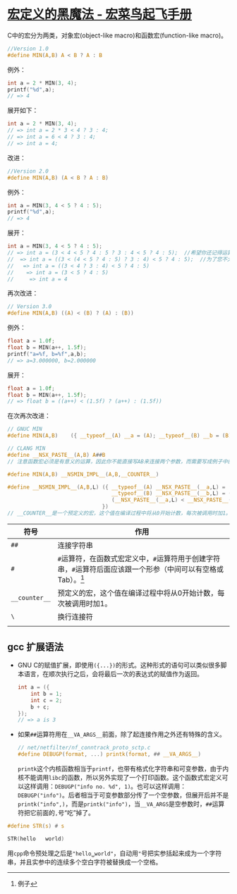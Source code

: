 # [宏定义的黑魔法 - 宏菜鸟起飞手册](https://onevcat.com/2014/01/black-magic-in-macro/)

C中的宏分为两类，对象宏(object-like macro)和函数宏(function-like macro)。

```c
//Version 1.0
#define MIN(A,B) A < B ? A : B
```

例外：

```c
int a = 2 * MIN(3, 4);
printf("%d",a);
// => 4
```

展开如下：

```c
int a = 2 * MIN(3, 4);
// => int a = 2 * 3 < 4 ? 3 : 4;
// => int a = 6 < 4 ? 3 : 4;
// => int a = 4;
```

改进：

```c
//Version 2.0
#define MIN(A,B) (A < B ? A : B)
```

例外：

```c
int a = MIN(3, 4 < 5 ? 4 : 5);
printf("%d",a);
// => 4
```

展开：

```c
int a = MIN(3, 4 < 5 ? 4 : 5);
// => int a = (3 < 4 < 5 ? 4 : 5 ? 3 : 4 < 5 ? 4 : 5);  //希望你还记得运算符优先级
//  => int a = ((3 < (4 < 5 ? 4 : 5) ? 3 : 4) < 5 ? 4 : 5);  //为了您不太纠结，我给这个式子加上了括号
//   => int a = ((3 < 4 ? 3 : 4) < 5 ? 4 : 5)
//    => int a = (3 < 5 ? 4 : 5)
//     => int a = 4
```

再次改进：

```c
// Version 3.0
#define MIN(A,B) ((A) < (B) ? (A) : (B))
```

例外：

```c
float a = 1.0f;
float b = MIN(a++, 1.5f);
printf("a=%f, b=%f",a,b);
// => a=3.000000, b=2.000000
```

展开：

```c
float a = 1.0f;
float b = MIN(a++, 1.5f);
// => float b = ((a++) < (1.5f) ? (a++) : (1.5f))
```

在次再次改进：

```c
// GNUC MIN
#define MIN(A,B)	({ __typeof__(A) __a = (A); __typeof__(B) __b = (B); __a < __b ? __a : __b; })
```

```c
// CLANG MIN
#define __NSX_PASTE__(A,B) A##B
// 注意函数宏必须是有意义的运算，因此你不能直接写AB来连接两个参数，而需要写成例子中的A##B。

#define MIN(A,B) __NSMIN_IMPL__(A,B,__COUNTER__)

#define __NSMIN_IMPL__(A,B,L) ({ __typeof__(A) __NSX_PASTE__(__a,L) = (A); \
                                 __typeof__(B) __NSX_PASTE__(__b,L) = (B); \
                                 (__NSX_PASTE__(__a,L) < __NSX_PASTE__(__b,L)) ? __NSX_PASTE__(__a,L) : __NSX_PASTE__(__b,L); \
                              })
// __COUNTER__是一个预定义的宏，这个值在编译过程中将从0开始计数，每次被调用时加1。
```

| 符号          | 作用                                                         |
| ------------- | ------------------------------------------------------------ |
| `##`          | 连接字符串                                                   |
| `#`           | `#`运算符，在函数式宏定义中，`#`运算符用于创建字符串，`#`运算符后面应该跟一个形参（中间可以有空格或Tab）。[^1] |
| `__counter__` | 预定义的宏，这个值在编译过程中将从0开始计数，每次被调用时加1。 |
| `\`           | 换行连接符                                                   |
|               |                                                              |

## gcc 扩展语法

- GNU C的赋值扩展，即使用`({...})`的形式。这种形式的语句可以类似很多脚本语言，在顺次执行之后，会将最后一次的表达式的赋值作为返回。

  ```c
  int a = ({
      int b = 1;
      int c = 2;
      b + c;
  });
  // => a is 3
  ```

- 如果`##`运算符用在`__VA_ARGS__`前面，除了起连接作用之外还有特殊的含义。

  ```c
  // net/netfilter/nf_conntrack_proto_sctp.c
  #define DEBUGP(format, ...) printk(format, ## __VA_ARGS__)
  ```

  `printk`这个内核函数相当于`printf`，也带有格式化字符串和可变参数，由于内核不能调用`libc`的函数，所以另外实现了一个打印函数。这个函数式宏定义可以这样调用：`DEBUGP("info no. %d", 1)`。也可以这样调用：`DEBUGP("info")`。后者相当于可变参数部分传了一个空参数，但展开后并不是`printk("info",)`，而是`printk("info")`，当`__VA_ARGS`是空参数时，`##`运算符把它前面的`,`号“吃”掉了。

[^1]: 例子

```c
#define STR(s) # s

STR(hello 	world)
```

用`cpp`命令预处理之后是`"hello␣world"`，自动用`"`号把实参括起来成为一个字符串，并且实参中的连续多个空白字符被替换成一个空格。

